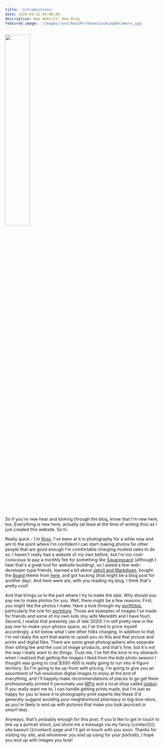 ```yaml
---
title: 'Introductions'
date: 2020-09-22 00:00:00
description: New Website, New Blog
featured_image: '/images/ross/RossPortKneelLookingAtCamera.jpg'
---
```


<img src="{{ site.baseurl }}/images/ross/RossPortKneelLookingAtCamera.jpg" width="40%">

So if you're new hear and looking through the blog, know that I'm new here, too.  Everything is new here, actually (at least at the time of writing this) as I just created this website.  So hi.  

Really quick - I'm [Ross](/about).  I've been at it in photography for a while now and am to the point where I'm confident I can start making photos for other people that are good enough I'm comfortable charging modest rates to do so.  I haven't really had a website of my own before, but I'm too cost-conscious to pay a monthly fee for something like [Squarespace](https://www.squarespace.com/) (although I hear that's a great tool for website-building), so I asked a few web-developer-type friends, learned a bit about [Jekyll and Markdown](https://jekyllrb.com/), bought the [Board](https://jekyllthemes.io/theme/board-portfolio-jekyll-theme) theme from [here](https://jekyllthemes.io/), and got hacking (that might be a blog post for another day).  And here were are, with you reading my blog.  I think that's pretty cool!

And that brings us to the part where I try to make the sale.  Why should you pay me to make photos for you.  Well, there might be a few reasons.  First, you might like the photos I make.  Have a look through my [portfolios](/portfolio), particularly the one for [portriture](/portfolios/portraiture).  Those are examples of images I've made for friends and some of my own kids (my wife Meredith and I have four).  Second, I realize that presently (as of late 2020) I'm still pretty new in the pay-me-to-make-your-photos space, so I've tried to price myself accordingly, a bit below what I see other folks charging.  In addition to that, I'm not really the sort that wants to upsell you on this and that picture and prints and digital files.  There are some great photographers who separate their sitting fee and the cost of image products, and that's fine, but it's not the way I really want to do things.  Trust me, I've felt the knot in my stomach when I realized that getting the images I liked from the kids photo session I thought was going to cost $300-400 is really going to run into 4-figure territory.  So I'm going to be up-front with pricing, I'm going to give you an assortment of full-resolution digital images to enjoy at the end of everything, and I'll happily make recommendations of places to go get them professionally printed (I personally use [MPix](https://www.mpix.com/) and a local shop called [iolabs](https://www.iolabsinc.com/)).  If you really want me to, I can handle getting prints made, but I'm just as happy for you to leave it to photography print experts like these (I'd generally suggest avoiding your neighborhood pharmacy or big-box-store, as you're likely to end up with pictures that make you look jauniced or smurf-like).

Anyways, that's probably enough for this post.  If you'd like to get in touch to line up a portrait shoot, just shoot me a message via my fancy [contact]({{ site.baseurl }}/contact) page and I'll get in touch with you soon.  Thanks for visiting my site, and whomever you end up using for your portraits, I hope you end up with images you love!